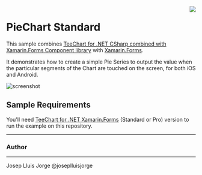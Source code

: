 <a href="https://www.steema.com/product/forms">
<img align="right" src="http://www.teechart.net/img/logos/teechart_forms.png">
</a>

PieChart Standard
===================
This sample combines [TeeChart for .NET CSharp combined with Xamarin.Forms Component library](https://www.steema.com/product/forms) with [Xamarin.Forms](https://www.xamarin.com/forms). 

It demonstrates how to create a simple Pie Series to output the value when the particular segments of the Chart are touched on the screen, for both iOS and Android.


![screenshot](https://github.com/Steema/teechart-xamarin-forms-samples/blob/master/PieChartSTD/screenshots/android.gif?raw=true "TeeChart for Xamarin.Forms")

## Sample Requirements

You'll need [TeeChart for .NET  Xamarin.Forms](https://www.steema.com/downloads/forms) (Standard or Pro) version to run the example on this repository. 

---
### Author
------
Josep Lluis Jorge
@joseplluisjorge


